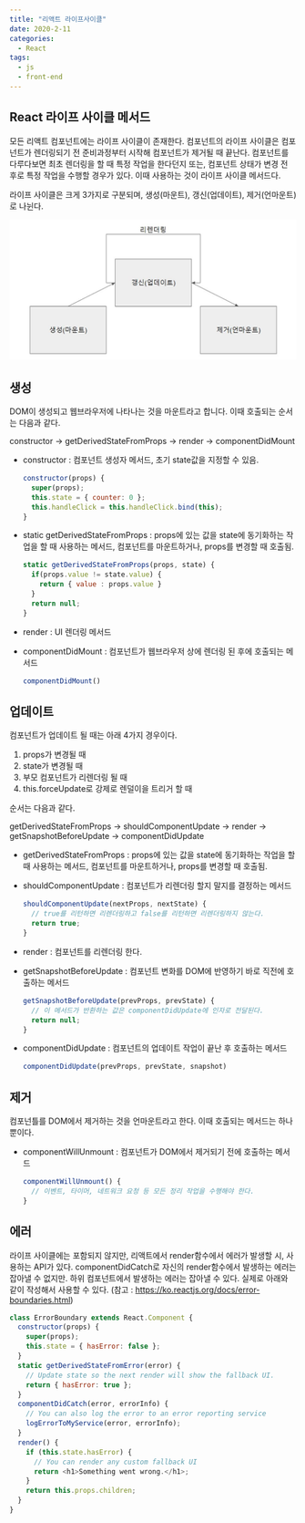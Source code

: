 ```yaml
---
title: "리액트 라이프사이클"
date: 2020-2-11
categories:
  - React
tags:
  - js
  - front-end
---
```


## React 라이프 사이클 메서드

모든 리액트 컴포넌트에는 라이프 사이클이 존재한다. 컴포넌트의 라이프 사이클은 컴포넌트가 렌더링되기 전 준비과정부터 시작해 컴포넌트가 제거될 때 끝난다.
컴포넌트를 다루다보면 최초 렌더링을 할 때 특정 작업을 한다던지 또는, 컴포넌트 상태가 변경 전 후로 특정 작업을 수행할 경우가 있다.
이때 사용하는 것이 라이프 사이클 메서드다.

라이프 사이클은 크게 3가지로 구분되며, 생성(마운트), 갱신(업데이트), 제거(언마운트)로 나뉜다.

![리액트 라이프 사이클](/images/react_lifecycle.JPG)

## 생성

DOM이 생성되고 웹브라우저에 나타나는 것을 마운트라고 합니다. 이때 호출되는 순서는 다음과 같다.

constructor -> getDerivedStateFromProps -> render -> componentDidMount

- constructor : 컴포넌트 생성자 메서드, 초기 state값을 지정할 수 있음.
  
  ```javascript
  constructor(props) {
    super(props);
    this.state = { counter: 0 };
    this.handleClick = this.handleClick.bind(this);
  }
  ```

- static getDerivedStateFromProps : props에 있는 값을 state에 동기화하는 작업을 할 때 사용하는 메서드, 컴포넌트를 마운트하거나, props를 변경할 때 호출됨.
  
  ```javascript
  static getDerivedStateFromProps(props, state) {
    if(props.value != state.value) {
      return { value : props.value }
    }
    return null;
  }
  ```

- render : UI 렌더링 메서드
- componentDidMount : 컴포넌트가 웹브라우저 상에 렌더링 된 후에 호출되는 메서드
  
  ```javascript
  componentDidMount()
  ```

## 업데이트

컴포넌트가 업데이트 될 때는 아래 4가지 경우이다.

1. props가 변경될 때
2. state가 변경될 때
3. 부모 컴포넌트가 리렌더링 될 때
4. this.forceUpdate로 강제로 렌덜이을 트리거 할 때

순서는 다음과 같다.

getDerivedStateFromProps -> shouldComponentUpdate -> render -> getSnapshotBeforeUpdate -> componentDidUpdate

- getDerivedStateFromProps : props에 있는 값을 state에 동기화하는 작업을 할 때 사용하는 메서드, 컴포넌트를 마운트하거나, props를 변경할 때 호출됨.
- shouldComponentUpdate : 컴포넌트가 리렌더링 할지 말지를 결정하는 메서드
  
  ```javascript
  shouldComponentUpdate(nextProps, nextState) {
    // true를 리턴하면 리렌더링하고 false를 리턴하면 리렌더링하지 않는다.
    return true;
  }
  ```

- render : 컴포넌트를 리렌더링 한다.
- getSnapshotBeforeUpdate : 컴포넌트 변화를 DOM에 반영하기 바로 직전에 호출하는 메서드

  ```javascript
  getSnapshotBeforeUpdate(prevProps, prevState) {
    // 이 메서드가 반환하는 값은 componentDidUpdate에 인자로 전달된다.
    return null;
  }
  ```

- componentDidUpdate : 컴포넌트의 업데이트 작업이 끝난 후 호출하는 메서드

  ```javascript
  componentDidUpdate(prevProps, prevState, snapshot)
  ```

## 제거

컴포넌틀를 DOM에서 제거하는 것을 언마운트라고 한다. 이때 호출되는 메서드는 하나뿐이다.

- componentWillUnmount : 컴포넌트가 DOM에서 제거되기 전에 호출하는 메서드
  
  ```javascript
  componentWillUnmount() {
    // 이벤트, 타이머, 네트워크 요청 등 모든 정리 작업을 수행해야 한다.
  }
  ```

## 에러

라이프 사이클에는 포함되지 않지만, 리액트에서 render함수에서 에러가 발생할 시, 사용하는 API가 있다.
componentDidCatch로 자신의 render함수에서 발생하는 에러는 잡아낼 수 없지만. 하위 컴포넌트에서 발생하는 에러는 잡아낼 수 있다.
실제로 아래와 같이 작성해서 사용할 수 있다.
(참고 : <https://ko.reactjs.org/docs/error-boundaries.html>)

```javascript
class ErrorBoundary extends React.Component {
  constructor(props) {
    super(props);
    this.state = { hasError: false };
  }
  static getDerivedStateFromError(error) {
    // Update state so the next render will show the fallback UI.
    return { hasError: true };
  }
  componentDidCatch(error, errorInfo) {
    // You can also log the error to an error reporting service
    logErrorToMyService(error, errorInfo);
  }
  render() {
    if (this.state.hasError) {
      // You can render any custom fallback UI
      return <h1>Something went wrong.</h1>;
    }
    return this.props.children;
  }
}
```
